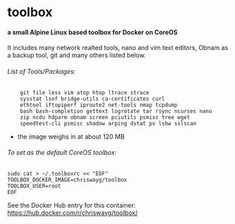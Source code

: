 # toolbox
#### a small Alpine Linux based toolbox for Docker on CoreOS

It includes many network realted tools, nano and vim text editors, Obnam as a backup tool, git and many others listed below.

###### List of Tools/Packages:

		git file less vim atop htop ltrace strace 
		sysstat lsof bridge-utils ca-certificates curl 
		ethtool iftopiperf iproute2 net-tools nmap tcpdump
		bash bash-completion gettext logrotate tar rsync ncurses nano 
		zip ncdu hdparm obnam screen pciutils psmisc tree wget 
		speedtest-cli psmisc shadow arping dstat pv lshw sslscan
		
		
- the image weighs in at about 120 MB

###### To set as the default CoreOS toolbox:

    sudo cat > ~/.toolboxrc << "EOF"
    TOOLBOX_DOCKER_IMAGE=chriswayg/toolbox
    TOOLBOX_USER=root
    EOF

See the Docker Hub entry for this container: https://hub.docker.com/r/chriswayg/toolbox/
